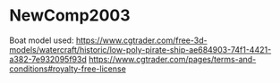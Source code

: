 # NewComp2003

Boat model used:
https://www.cgtrader.com/free-3d-models/watercraft/historic/low-poly-pirate-ship-ae684903-74f1-4421-a382-7e932095f93d
https://www.cgtrader.com/pages/terms-and-conditions#royalty-free-license 
